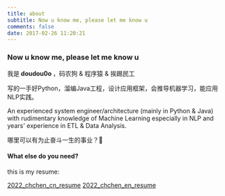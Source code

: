 ```yaml
---
title: about
subtitle: Now u know me, please let me know u
comments: false
date: 2017-02-26 11:20:21
---
```



### Now u know me, please let me know u

<p>我是<strong> doudou0o </strong>，码农狗 &amp; 程序猿 &amp; 挨踢民工</p>
写的一手好Python，溜编Java工程，设计应用框架，会推导机器学习，能应用NLP实践。

<p>An experienced system engineer/architecture (mainly in Python & Java) with rudimentary knowledge of Machine Learning especially in NLP and years' experience in ETL & Data Analysis.</p>

哪里可以有为止奋斗一生的事业？🎄


#### What else do you need?
this is my resume:

[2022_chchen_cn_resume](./index/cn_A4_70.pdf)
[2022_chchen_en_resume](./index/en_A4_70.pdf)





